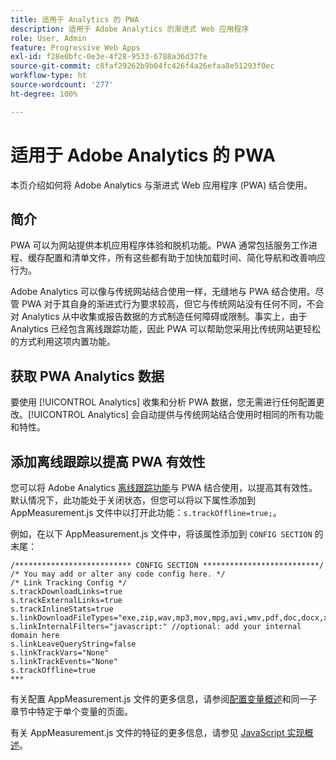 ```yaml
---
title: 适用于 Analytics 的 PWA
description: 适用于 Adobe Analytics 的渐进式 Web 应用程序
role: User, Admin
feature: Progressive Web Apps
exl-id: f28e0bfc-0e3e-4f28-9533-6788a36d37fe
source-git-commit: c8faf29262b9b04fc426f4a26efaa8e51293f0ec
workflow-type: ht
source-wordcount: '277'
ht-degree: 100%

---
```


# 适用于 Adobe Analytics 的 PWA

本页介绍如何将 Adobe Analytics 与渐进式 Web 应用程序 (PWA) 结合使用。

## 简介

PWA 可以为网站提供本机应用程序体验和脱机功能。PWA 通常包括服务工作进程、缓存配置和清单文件，所有这些都有助于加快加载时间、简化导航和改善响应行为。

Adobe Analytics 可以像与传统网站结合使用一样，无缝地与 PWA 结合使用。尽管 PWA 对于其自身的渐进式行为要求较高，但它与传统网站没有任何不同，不会对 Analytics 从中收集或报告数据的方式制造任何障碍或限制。事实上，由于 Analytics 已经包含离线跟踪功能，因此 PWA 可以帮助您采用比传统网站更轻松的方式利用这项内置功能。

## 获取 PWA Analytics 数据

要使用 [!UICONTROL Analytics] 收集和分析 PWA 数据，您无需进行任何配置更改。[!UICONTROL Analytics] 会自动提供与传统网站结合使用时相同的所有功能和特性。

## 添加离线跟踪以提高 PWA 有效性

您可以将 Adobe Analytics [离线跟踪功能](/help/implement/vars/config-vars/trackoffline.md)与 PWA 结合使用，以提高其有效性。默认情况下，此功能处于关闭状态，但您可以将以下属性添加到 AppMeasurement.js 文件中以打开此功能：`s.trackOffline=true;`。

例如，在以下 AppMeasurement.js 文件中，将该属性添加到 `CONFIG SECTION` 的末尾：

```
/************************** CONFIG SECTION **************************/ 
/* You may add or alter any code config here. */ 
/* Link Tracking Config */ 
s.trackDownloadLinks=true 
s.trackExternalLinks=true 
s.trackInlineStats=true 
s.linkDownloadFileTypes="exe,zip,wav,mp3,mov,mpg,avi,wmv,pdf,doc,docx,xls,xlsx,ppt,pptx" 
s.linkInternalFilters="javascript:" //optional: add your internal domain here 
s.linkLeaveQueryString=false 
s.linkTrackVars="None" 
s.linkTrackEvents="None" 
s.trackOffline=true
*** 
```

有关配置 AppMeasurement.js 文件的更多信息，请参阅[配置变量概述](/help/implement/vars/config-vars/configuration-variables.md)和同一子章节中特定于单个变量的页面。

有关 AppMeasurement.js 文件的特征的更多信息，请参见 [JavaScript 实现概述](/help/implement/js/overview.md)。
